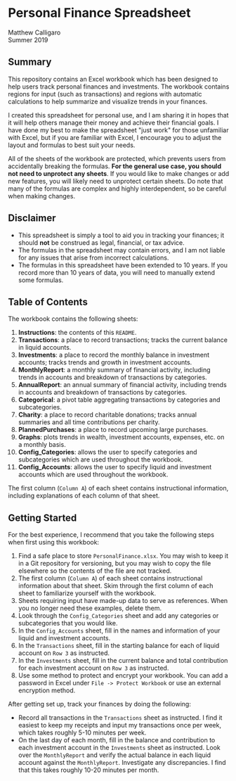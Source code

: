 # Personal Finance Spreadsheet
Matthew Calligaro\
Summer 2019

## Summary
This repository contains an Excel workbook which has been designed to help users track personal finances and investments.  The workbook contains regions for input (such as transactions) and regions with automatic calculations to help summarize and visualize trends in your finances.

I created this spreadsheet for personal use, and I am sharing it in hopes that it will help others manage their money and achieve their financial goals.  I have done my best to make the spreadsheet "just work" for those unfamiliar with Excel, but if you are familiar with Excel, I encourage you to adjust the layout and formulas to best suit your needs. 

All of the sheets of the workbook are protected, which prevents users from accidentally breaking the formulas.  **For the general use case, you should not need to unprotect any sheets**.  If you would like to make changes or add new features, you will likely need to unprotect certain sheets.  Do note that many of the formulas are complex and highly interdependent, so be careful when making changes.  

## Disclaimer
* This spreadsheet is simply a tool to aid you in tracking your finances; it should **not** be construed as legal, financial, or tax advice.  
* The formulas in the spreadsheet may contain errors, and I am not liable for any issues that arise from incorrect calculations.  
* The formulas in this spreadsheet have been extended to 10 years.  If you record more than 10 years of data, you will need to manually extend some formulas.

## Table of Contents
The workbook contains the following sheets:
1. **Instructions**: the contents of this `README`.
2. **Transactions**: a place to record transactions; tracks the current balance in liquid accounts.
3. **Investments**: a place to record the monthly balance in investment accounts; tracks trends and growth in investment accounts.
4. **MonthlyReport**: a monthly summary of financial activity, including trends in accounts and breakdown of transactions by categories.
5. **AnnualReport**: an annual summary of financial activity, including trends in accounts and breakdown of transactions by categories.
6. **Categorical**: a pivot table aggregating transactions by categories and subcategories.
7. **Charity**: a place to record charitable donations; tracks annual summaries and all time contributions per charity.
8. **PlannedPurchases**: a place to record upcoming large purchases.
9. **Graphs**: plots trends in wealth, investment accounts, expenses, etc. on a monthly basis.
10. **Config_Categories**: allows the user to specify categories and subcategories which are used throughout the workbook.
11. **Config_Accounts**: allows the user to specify liquid and investment accounts which are used throughout the workbook.

The first column (`Column A`) of each sheet contains instructional information, including explanations of each column of that sheet.

## Getting Started
For the best experience, I recommend that you take the following steps when first using this workbook:
1. Find a safe place to store `PersonalFinance.xlsx`.  You may wish to keep it in a Git repository for versioning, but you may wish to copy the file elsewhere so the contents of the file are not tracked.
2. The first column (`Column A`) of each sheet contains instructional information about that sheet. Skim through the first column of each sheet to familiarize yourself with the workbook.
3. Sheets requiring input have made-up data to serve as references.  When you no longer need these examples, delete them.  
4. Look through the `Config_Categories` sheet and add any categories or subcategories that you would like.
5. In the `Config_Accounts` sheet, fill in the names and information of your liquid and investment accounts.
6. In the `Transactions` sheet, fill in the starting balance for each of liquid account on `Row 3` as instructed. 
7. In the `Investments` sheet, fill in the current balance and total contribution for each investment account on `Row 3` as instructed.
8. Use some method to protect and encrypt your workbook.  You can add a password in Excel under `File -> Protect Workbook` or use an external encryption method. 


After getting set up, track your finances by doing the following:
* Record all transactions in the `Transactions` sheet as instructed.  I find it easiest to keep my receipts and input my transactions once per week, which takes roughly 5-10 minutes per week. 
* On the last day of each month, fill in the balance and contribution to each investment account in the `Investments` sheet as instructed.  Look over the `MonthlyReport` and verify the actual balance in each liquid account against the `MonthlyReport`.  Investigate any discrepancies.  I find that this takes roughly 10-20 minutes per month.  
